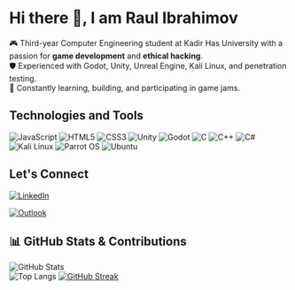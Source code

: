 # Hi there 👋, I am Raul Ibrahimov

🎮 Third-year Computer Engineering student at Kadir Has University with a passion for **game development** and **ethical hacking**.  
🛡️ Experienced with Godot, Unity, Unreal Engine, Kali Linux, and penetration testing.  
🚀 Constantly learning, building, and participating in game jams.  
## Technologies and Tools

![JavaScript](https://img.shields.io/badge/JavaScript-F7DF1E?style=for-the-badge&logo=javascript&logoColor=black)
![HTML5](https://img.shields.io/badge/HTML5-E34F26?style=for-the-badge&logo=html5&logoColor=white)
![CSS3](https://img.shields.io/badge/CSS3-1572B6?style=for-the-badge&logo=css3&logoColor=white)
![Unity](https://img.shields.io/badge/Unity-100000?style=for-the-badge&logo=unity&logoColor=white)
![Godot](https://img.shields.io/badge/Godot-478CBF?style=for-the-badge&logo=godot-engine&logoColor=white)
![C](https://img.shields.io/badge/C-00599C?style=for-the-badge&logo=c&logoColor=white)
![C++](https://img.shields.io/badge/C++-00599C?style=for-the-badge&logo=cplusplus&logoColor=white)
![C#](https://img.shields.io/badge/C%23-239120?style=for-the-badge&logo=c-sharp&logoColor=white)
![Kali Linux](https://img.shields.io/badge/Kali%20Linux-557C94?style=for-the-badge&logo=kalilinux&logoColor=white)
![Parrot OS](https://img.shields.io/badge/Parrot%20OS-29A69A?style=for-the-badge&logo=parrot-security&logoColor=white)
![Ubuntu](https://img.shields.io/badge/Ubuntu-E95420?style=for-the-badge&logo=ubuntu&logoColor=white)


## Let's Connect
[![LinkedIn](https://img.shields.io/badge/LinkedIn-0A66C2?style=for-the-badge&logo=linkedin&logoColor=white)](https://www.linkedin.com/in/raul-ibrahimov-4b031b210/)

[![Outlook](https://img.shields.io/badge/Outlook-0078D4?style=for-the-badge&logo=microsoft-outlook&logoColor=white)](mailto:raul.ibrahimov@stu.khas.edu.tr)


## 📊 GitHub Stats & Contributions

![GitHub Stats](https://github-readme-stats.vercel.app/api?username=Shafain&show_icons=true&theme=radical)  
![Top Langs](https://github-readme-stats.vercel.app/api/top-langs/?username=Shafain&layout=compact&theme=radical)
[![GitHub Streak](https://streak-stats.demolab.com/Shafain=DenverCoder1)](https://git.io/streak-stats)


